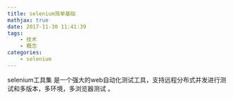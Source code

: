 ```yaml
---
title: selenium简单基础
mathjax: true
date: 2017-11-30 11:41:39
tags: 
    - 技术
    - 概念
categories: 
    - selenium
---
```

selenium工具集 是一个强大的web自动化测试工具，支持远程分布式并发进行测试和多版本，多环境，多浏览器测试   。
